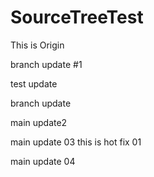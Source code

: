 # SourceTreeTest

This is Origin

branch update #1

test update

branch update

main update2

main update 03
this is hot fix 01

main update 04